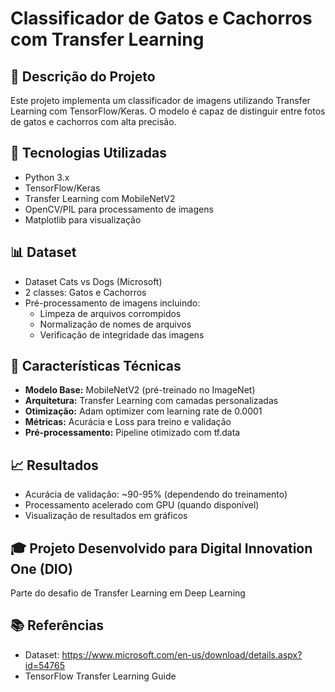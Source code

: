 # Classificador de Gatos e Cachorros com Transfer Learning

## 🎯 Descrição do Projeto
Este projeto implementa um classificador de imagens utilizando Transfer Learning com TensorFlow/Keras. O modelo é capaz de distinguir entre fotos de gatos e cachorros com alta precisão.

## 🚀 Tecnologias Utilizadas
- Python 3.x
- TensorFlow/Keras
- Transfer Learning com MobileNetV2
- OpenCV/PIL para processamento de imagens
- Matplotlib para visualização

## 📊 Dataset
- Dataset Cats vs Dogs (Microsoft)
- 2 classes: Gatos e Cachorros
- Pré-processamento de imagens incluindo:
  - Limpeza de arquivos corrompidos
  - Normalização de nomes de arquivos
  - Verificação de integridade das imagens

## 🔧 Características Técnicas
- **Modelo Base:** MobileNetV2 (pré-treinado no ImageNet)
- **Arquitetura:** Transfer Learning com camadas personalizadas
- **Otimização:** Adam optimizer com learning rate de 0.0001
- **Métricas:** Acurácia e Loss para treino e validação
- **Pré-processamento:** Pipeline otimizado com tf.data

## 📈 Resultados
- Acurácia de validação: ~90-95% (dependendo do treinamento)
- Processamento acelerado com GPU (quando disponível)
- Visualização de resultados em gráficos

## 🎓 Projeto Desenvolvido para Digital Innovation One (DIO)
Parte do desafio de Transfer Learning em Deep Learning

## 📚 Referências
- Dataset: https://www.microsoft.com/en-us/download/details.aspx?id=54765
- TensorFlow Transfer Learning Guide
